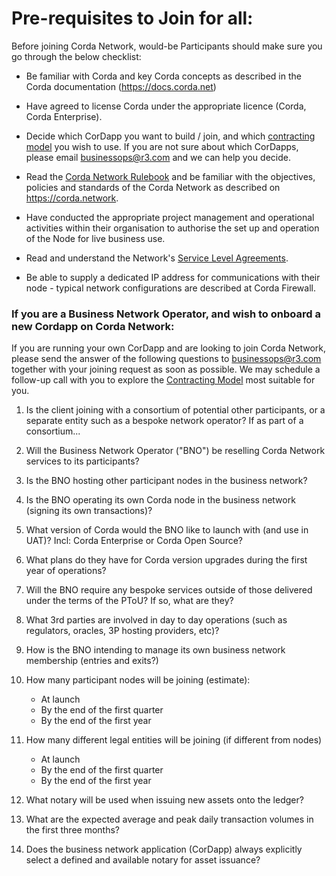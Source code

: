 # Pre-requisites to Join for all:

Before joining Corda Network, would-be Participants should make sure you go through the below checklist:

* Be familiar with Corda and key Corda concepts as described in the Corda documentation (https://docs.corda.net)

* Have agreed to license Corda under the appropriate licence (Corda, Corda Enterprise). 

* Decide which CorDapp you want to build / join, and which [contracting model](https://corda.network/joining-corda-network/contracting-model) you wish to use. If you are not sure about which CorDapps, please email businessops@r3.com and we can help you decide.

* Read the [Corda Network Rulebook](https://corda.network/corda-network-rulebook/introduction) and be familiar with the objectives, policies and standards of the Corda Network as described on https://corda.network.

* Have conducted the appropriate project management and operational activities within their organisation to authorise the set up and operation of the Node for live business use.

* Read and understand the Network's [Service Level Agreements](https://corda.network/trust-centre/sla-&-maintenance-handbook).

* Be able to supply a dedicated IP address for communications with their node - typical network configurations are described at Corda Firewall. 


### If you are a Business Network Operator, and wish to onboard a new Cordapp on Corda Network:

If you are running your own CorDapp and are looking to join Corda Network, please send the answer of the following questions to businessops@r3.com together with your joining request as soon as possible. We may schedule a follow-up call with you to explore the [Contracting Model](https://corda.network/joining-corda-network/contracting-model) most suitable for you.

1. Is the client joining with a consortium of potential other participants, or a separate entity such as a bespoke network operator? If as part of a consortium...

2. Will the Business Network Operator ("BNO") be reselling Corda Network services to its participants?

3. Is the BNO hosting other participant nodes in the business network?

4. Is the BNO operating its own Corda node in the business network (signing its own transactions)?

6. What version of Corda would the BNO like to launch with (and use in UAT)? 
Incl: Corda Enterprise or Corda Open Source?

7. What plans do they have for Corda version upgrades during the first year of operations?

8. Will the BNO require any bespoke services outside of those delivered under the terms of the PToU? If so, what are they?

9. What 3rd parties are involved in day to day operations (such as regulators, oracles, 3P hosting providers, etc)?

10. How is the BNO intending to manage its own business network membership (entries and exits?)

12. How many participant nodes will be joining (estimate):
    * At launch
    * By the end of the first quarter 
    * By the end of the first year 

13. How many different legal entities will be joining (if different from nodes)
    * At launch
    * By the end of the first quarter 
    * By the end of the first year 

14. What notary will be used when issuing new assets onto the ledger?

15. What are the expected average and peak daily transaction volumes in the first three months?

16. Does the business network application (CorDapp) always explicitly select a defined and available notary for asset issuance?
